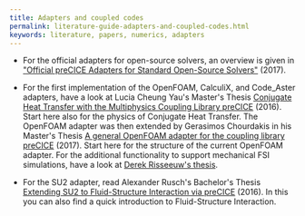 ```yaml
---
title: Adapters and coupled codes
permalink: literature-guide-adapters-and-coupled-codes.html
keywords: literature, papers, numerics, adapters
---
```


* For the official adapters for open-source solvers, an overview is given in ["Official preCICE Adapters for Standard Open-Source Solvers"](https://www.gacm2017.uni-stuttgart.de/registration/Upload/ExtendedAbstracts/ExtendedAbstract_0138.pdf) (2017).

* For the first implementation of the OpenFOAM, CalculiX, and Code_Aster adapters, have a look at Lucia Cheung Yau's Master's Thesis [Conjugate Heat Transfer with the Multiphysics Coupling Library preCICE](http://www5.in.tum.de/pub/Cheung2016_Thesis.pdf) (2016). Start here also for the physics of Conjugate Heat Transfer. The OpenFOAM adapter was then extended by Gerasimos Chourdakis in his Master's Thesis [A general OpenFOAM adapter for the coupling library preCICE](https://www5.in.tum.de/pub/Chourdakis2017_Thesis.pdf) (2017). Start here for the structure of the current OpenFOAM adapter. For the additional functionality to support mechanical FSI simulations, have a look at [Derek Risseeuw's thesis](http://resolver.tudelft.nl/uuid:70beddde-e870-4c62-9a2f-8758b4e49123).

* For the SU2 adapter, read Alexander Rusch's Bachelor's Thesis [Extending SU2 to Fluid-Structure Interaction via preCICE](http://www5.in.tum.de/pub/Rusch2016_BA.pdf) (2016). In this you can also find a quick introduction to Fluid-Structure Interaction.